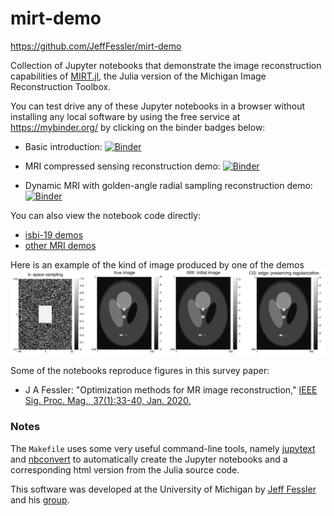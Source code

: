 # mirt-demo

 https://github.com/JeffFessler/mirt-demo

Collection of
Jupyter notebooks that demonstrate the image reconstruction capabilities
of
[MIRT.jl](https://github.com/JeffFessler/MIRT.jl),
the Julia version of the Michigan Image Reconstruction Toolbox.

You can test drive any of these Jupyter notebooks
in a browser
without installing any local software
by using the free service at
https://mybinder.org/
by clicking on the binder badges below:

* Basic introduction:
[![Binder](https://mybinder.org/badge_logo.svg)](https://mybinder.org/v2/gh/JeffFessler/mirt-demo/main?filepath=isbi-19%2F00-intro.ipynb)

* MRI compressed sensing reconstruction demo:
[![Binder](https://mybinder.org/badge_logo.svg)](https://mybinder.org/v2/gh/JeffFessler/mirt-demo/main?filepath=isbi-19%2F01-recon.ipynb)

* Dynamic MRI with golden-angle radial sampling reconstruction demo:
[![Binder](https://mybinder.org/badge_logo.svg)](https://mybinder.org/v2/gh/JeffFessler/mirt-demo/main?filepath=mri%2Fmri-sim-2d%2Bt.ipynb)

You can also view the notebook code directly:
* [isbi-19 demos](https://github.com/JeffFessler/mirt-demo/blob/master/isbi-19/)
* [other MRI demos](https://github.com/JeffFessler/mirt-demo/blob/master/mri/)

Here is an example of the kind of image produced by one of the demos
![phantom-image](/figure/isbi-19-recon1.png?raw=true "phantom image")


Some of the notebooks reproduce figures in this survey paper:
* J A Fessler: "Optimization methods for MR image reconstruction,"
[IEEE Sig. Proc. Mag., 37(1):33-40, Jan. 2020.](http://doi.org/10.1109/MSP.2019.2943645)


### Notes

The `Makefile` uses some very useful command-line tools,
namely
[jupytext](https://github.com/mwouts/jupytext)
and
[nbconvert](https://nbconvert.readthedocs.io)
to automatically
create the Jupyter notebooks
and a corresponding html version
from the Julia source code.

This software was developed at the University of Michigan 
by 
[Jeff Fessler](http://web.eecs.umich.edu/~fessler)
and his 
[group](http://web.eecs.umich.edu/~fessler/group).
